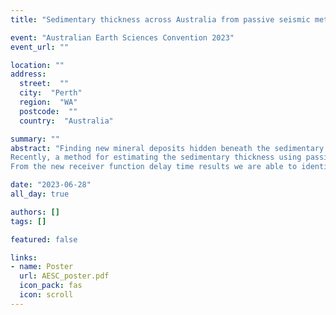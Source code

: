 ```yaml
---
title: "Sedimentary thickness across Australia from passive seismic methods"

event: "Australian Earth Sciences Convention 2023"
event_url: ""

location: ""
address: 
  street:  ""
  city:  "Perth"
  region:  "WA"
  postcode:  ""
  country:  "Australia"

summary: ""
abstract: "Finding new mineral deposits hidden beneath the sedimentary cover of Australia has become a national priority, given the country’s economic dependence on natural resources and urgent demand for critical minerals for a sustainable future. A fundamental first step in finding new deposits is to characterise the depth of sedimentary cover. Excellent constraints on the sedimentary thickness can be obtained from borehole drilling or active seismic surveys. However, these approaches are expensive, impractical and with a potentially large environmental footprint in the remote regions of Australia. With over three quarters of the continent being covered in sedimentary and unconsolidated material, this poses a significant challenge to exploration.
Recently, a method for estimating the sedimentary thickness using passive seismic data, the collection of which is relatively simple and low-cost, with a minimal environmental footprint was developed and applied to seismic stations in South Australia. The method uses receiver functions, specifically the delay time of the P-to-S converted phase generated at the interface of the sedimentary basement, relative to the direct-P arrival, to generate a first order estimate of the thickness of sedimentary cover. In this work we apply the same method to the vast array of seismic stations across Australia, using data from broadband stations in both permanent and temporary networks.
From the new receiver function delay time results we are able to identify many features, such as the relatively young Cenozoic Eucla and Murray basins. A comparison with measurements of sedimentary thickness from local boreholes gives a straightforward predictive relationship between the delay time and the thickness, offering a simple and cheap way to characterise the sedimentary thickness in unexplored areas from passive seismic data."

date: "2023-06-28"
all_day: true

authors: []
tags: []

featured: false

links:
- name: Poster
  url: AESC_poster.pdf
  icon_pack: fas
  icon: scroll
---
```


